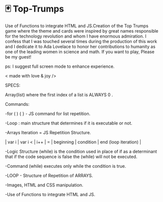 # 🃏 Top-Trumps

Use of Functions to integrate HTML and JS.Creation of the Top Trumps game where the theme and cards were inspired by great names responsible for the technology revolution and whom I have enormous admiration. I confess that I was touched several times during the production of this work and I dedicate it to Ada Lovelace to honor her contributions to humanity as one of the leading women in science and math.
If you want to play, Please be my guest!

ps: I suggest full screen mode to enhance experience.

< made with love & joy />


SPECS:

Array(list) where the first index of a list is ALWAYS 0 .

Commands:

-for ( ) { } - JS command for list repetition.

-Loop : main structure that determines if it is executable or not.

-Arrays Iteration = JS Repetition Structure.

| var i | var i < | i++ | = | beginning | condition | end (loop iteration) |

-Logic Structure (while) is the condition used in place of if as a determinant that if the code sequence is false the (while) will not be executed.

-Command (while) executes only while the condition is true.

-LOOP - Structure of Repetition of ARRAYS.

-Images, HTML and CSS manipulation.

-Use of Functions to integrate HTML and JS.
